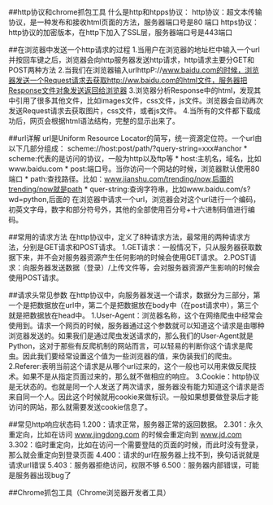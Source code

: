 ##http协议和chrome抓包工具
	什么是http和htpps协议：
		http协议：超文本传输协议，是一种发布和接收html页面的方法，服务器端口号是80
		端口
		https协议：http协议的加密版本，在http下加入了SSL层，服务器端口号是443端口

##在浏览器中发送一个http请求的过程
	1.当用户在浏览器的地址栏中输入一个url并按回车键之后，浏览器会向http服务器发送http请求，http请求主要分GET和POST两种方法
	2.当我们在浏览器输入urlhttpP://www.baidu.com的时候，浏览器发送一个Request请求去获取http://ww.baidu.com的html文件，服务器把Response文件对象发送返回给浏览器
	3.浏览器分析Response中的html，发现其中引用了很多其他文件，比如images文件，css文件，js文件。浏览器会自动再次发送Request请求去获取图片，css文件，或者js文件。
	4.当所有的文件都下载成功后，网页会根据html语法结构，完整的显示出来了。
	
##url详解
	url是Uniform Resource Locator的简写，统一资源定位符。一个url由以下几部分组成：
		scheme://host:post/path/?query-string=xxx#anchor
	* scheme:代表的是访问的协议，一般为http以及ftp等
	* host:主机名，域名，比如www.baidu.com
	* post:端口号。当你访问一个网站的时候，浏览器默认使用80端口
	* path:查找路径。比如：www.jianshu.com/trending/now,后面的trending/now就是path
	* quer-string:查询字符串，比如www.baidu.com/s?wd=python,后面的
	在浏览器中请求一个url，浏览器会对这个url进行一个编码，初英文字母，数字和部分符号外，其他的全部使用百分号+十六进制码值进行编码。

##常用的请求方法
	在http协议中，定义了8种请求方法，最常用的两种请求方法，分别是GET请求和POST请求。
	1.GET请求：一般情况下，只从服务器获取数据下来，并不会对服务器资源产生任何影响的时候会使用GET请求。
	2.POST请求：向服务器发送数据（登录）/上传文件等，会对服务器资源产生影响的时候会使用POST请求。

##请求头常见参数
	在http协议中，向服务器发送一个请求，数据分为三部分，第一个是把数据放在url中，第二个是把数据放在body中（在post请求中），第三个就是把数据放在head中。
	1.User-Agent：浏览器名称，这个在网络爬虫中经常会使用到。请求一个网页的时候，服务器通过这个参数就可以知道这个请求是由哪种浏览器发送的。如果我们是通过爬虫发送请求的，那么我们的User-Agent就是Python，这对于那些有反爬机制的网站而言，可以轻易的判断你这个请求是爬虫。因此我们要经常设置这个值为一些浏览器的值，来伪装我们的爬虫。
	2.Referer:表明当前这个请求是从哪个url过来的，这个一般也可以用来做反爬技术。如果不是从指定页面过来的，那么就不做相应的响应。
	3.Cookie：http协议是无状态的。也就是同一个人发送了两次请求，服务器没有能力知道这个请求是否来自同一个人。因此这个时候就用cookie来做标识。一般如果想要做登录后才能访问的网站，那么就需要发送cookie信息了。

##常见http响应状态码
	1.200：请求正常，服务器正常的返回数据。
	2.301：永久重定向，比如在访问 www.jingdong.com 的时候会重定向到 www.jd.com
	3.302：临时重定向，比如在访问一个需要登陆的页面的时候，而此时没有登录，那么就会重定向到登录页面
	4.400：请求的url在服务器上找不到，换句话说就是请求url错误
	5.403：服务器拒绝访问，权限不够
	6.500：服务器内部错误，可能是服务器出现bug了

##Chrome抓包工具（Chrome浏览器开发者工具）